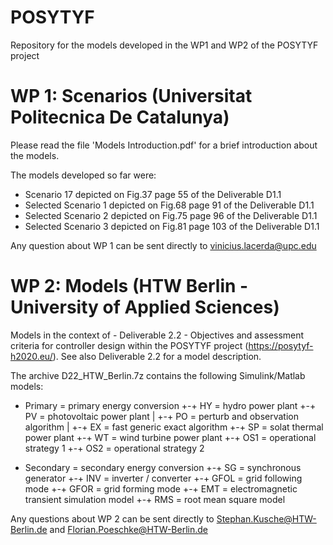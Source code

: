 # POSYTYF
Repository for the models developed in the WP1 and WP2 of the POSYTYF project

# WP 1: Scenarios (Universitat Politecnica De Catalunya)
Please read the file 'Models Introduction.pdf' for a brief introduction about the models.

The models developed so far were:

- Scenario 17 depicted on Fig.37 page 55 of the Deliverable D1.1
- Selected Scenario 1 depicted on Fig.68 page 91 of the Deliverable D1.1
- Selected Scenario 2 depicted on Fig.75 page 96 of the Deliverable D1.1
- Selected Scenario 3 depicted on Fig.81 page 103 of the Deliverable D1.1

Any question about WP 1 can be sent directly to vinicius.lacerda@upc.edu

# WP 2: Models (HTW Berlin - University of Applied Sciences)

Models in the context of - Deliverable 2.2 - Objectives and assessment criteria for controller design within the POSYTYF project (https://posytyf-h2020.eu/). See also Deliverable 2.2 for a model description.

The archive D22_HTW_Berlin.7z contains the following Simulink/Matlab models:

+ Primary = primary energy conversion
+-+ HY = hydro power plant
+-+ PV = photovoltaic power plant
| +-+ PO = perturb and observation algorithm
| +-+ EX = fast generic exact algorithm
+-+ SP = solat thermal power plant
+-+ WT = wind turbine power plant
  +-+ OS1 = operational strategy 1
  +-+ OS2 = operational strategy 2

+ Secondary = secondary energy conversion
+-+ SG = synchronous generator
+-+ INV = inverter / converter
  +-+ GFOL = grid following mode
  +-+ GFOR = grid forming mode
    +-+ EMT = electromagnetic transient simulation model
    +-+ RMS = root mean square model

Any questions about WP 2 can be sent directly to Stephan.Kusche@HTW-Berlin.de and Florian.Poeschke@HTW-Berlin.de
